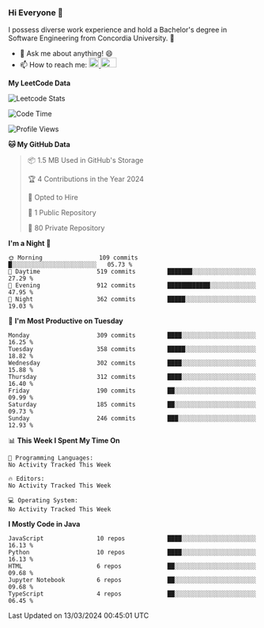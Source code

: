 ### Hi Everyone 👋
I possess diverse work experience and hold a Bachelor's degree in Software Engineering from Concordia University. 🏫

- 💬 Ask me about anything! 😄
- 📫 How to reach me: <a href="https://www.linkedin.com/in/siu-tong-ye/" target="_blank"> <img width="20px" width="32" src="https://cdn.jsdelivr.net/npm/simple-icons@v3/icons/linkedin.svg" /> </a> <a href="mailto:SiuTongYe@gmail.com" target="_blank"> <img height="20" width="32" src="https://cdn.jsdelivr.net/npm/simple-icons@v3/icons/gmail.svg" /> </a>

**My LeetCode Data** 

![Leetcode Stats](https://leetcard.jacoblin.cool/Siu_Ye)

<!--START_SECTION:waka-->
![Code Time](http://img.shields.io/badge/Code%20Time-283%20hrs%2022%20mins-blue)

![Profile Views](http://img.shields.io/badge/Profile%20Views-0-blue)

**🐱 My GitHub Data** 

> 📦 1.5 MB Used in GitHub's Storage 
 > 
> 🏆 4 Contributions in the Year 2024
 > 
> 💼 Opted to Hire
 > 
> 📜 1 Public Repository 
 > 
> 🔑 80 Private Repository 
 > 
**I'm a Night 🦉** 

```text
🌞 Morning                109 commits         █░░░░░░░░░░░░░░░░░░░░░░░░   05.73 % 
🌆 Daytime                519 commits         ███████░░░░░░░░░░░░░░░░░░   27.29 % 
🌃 Evening                912 commits         ████████████░░░░░░░░░░░░░   47.95 % 
🌙 Night                  362 commits         █████░░░░░░░░░░░░░░░░░░░░   19.03 % 
```
📅 **I'm Most Productive on Tuesday** 

```text
Monday                   309 commits         ████░░░░░░░░░░░░░░░░░░░░░   16.25 % 
Tuesday                  358 commits         █████░░░░░░░░░░░░░░░░░░░░   18.82 % 
Wednesday                302 commits         ████░░░░░░░░░░░░░░░░░░░░░   15.88 % 
Thursday                 312 commits         ████░░░░░░░░░░░░░░░░░░░░░   16.40 % 
Friday                   190 commits         ██░░░░░░░░░░░░░░░░░░░░░░░   09.99 % 
Saturday                 185 commits         ██░░░░░░░░░░░░░░░░░░░░░░░   09.73 % 
Sunday                   246 commits         ███░░░░░░░░░░░░░░░░░░░░░░   12.93 % 
```


📊 **This Week I Spent My Time On** 

```text
💬 Programming Languages: 
No Activity Tracked This Week

🔥 Editors: 
No Activity Tracked This Week

💻 Operating System: 
No Activity Tracked This Week
```

**I Mostly Code in Java** 

```text
JavaScript               10 repos            ████░░░░░░░░░░░░░░░░░░░░░   16.13 % 
Python                   10 repos            ████░░░░░░░░░░░░░░░░░░░░░   16.13 % 
HTML                     6 repos             ██░░░░░░░░░░░░░░░░░░░░░░░   09.68 % 
Jupyter Notebook         6 repos             ██░░░░░░░░░░░░░░░░░░░░░░░   09.68 % 
TypeScript               4 repos             ██░░░░░░░░░░░░░░░░░░░░░░░   06.45 % 
```




 Last Updated on 13/03/2024 00:45:01 UTC
<!--END_SECTION:waka-->
